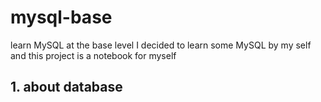# mysql-base
learn MySQL at the base level
I decided to learn some MySQL by my self and this project is a notebook for myself
## 1. about database
